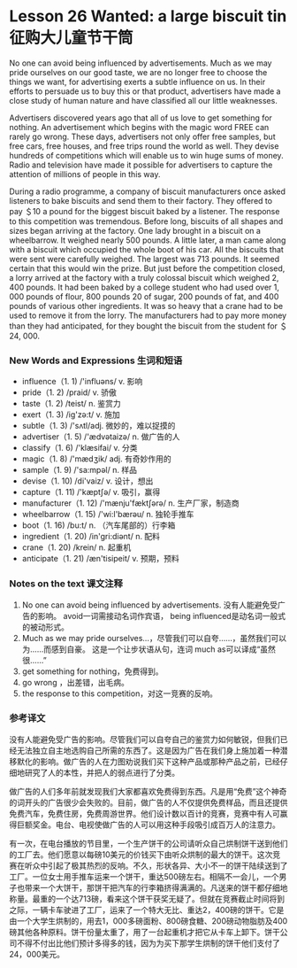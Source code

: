 # Lesson 26 Wanted: a large biscuit tin 征购大儿童节干筒
No one can avoid being influenced by advertisements. Much as we may pride ourselves on our good taste, we are no longer free to choose the things we want, for advertising exerts a subtle influence on us. In their efforts to persuade us to buy this or that product, advertisers have made a close study of human nature and have classified all our little weaknesses.

Advertisers discovered years ago that all of us love to get something for nothing. An advertisement which begins with the magic word FREE can rarely go wrong. These days, advertisers not only offer free samples, but free cars, free houses, and free trips round the world as well. They devise hundreds of competitions which will enable us to win huge sums of money. Radio and television have made it possible for advertisers to capture the attention of millions of people in this way.

During a radio programme, a company of biscuit manufacturers once asked listeners to bake biscuits and send them to their factory. They offered to pay ＄10 a pound for the biggest biscuit baked by a listener. The response to this competition was tremendous. Before long, biscuits of all shapes and sizes began arriving at the factory. One lady brought in a biscuit on a wheelbarrow. It weighed nearly 500 pounds. A little later, a man came along with a biscuit which occupied the whole boot of his car. All the biscuits that were sent were carefully weighed. The largest was 713 pounds. It seemed certain that this would win the prize. But just before the competition closed, a lorry arrived at the factory with a truly colossal biscuit which weighed 2, 400 pounds. It had been baked by a college student who had used over 1, 000 pounds of flour, 800 pounds 20 of sugar, 200 pounds of fat, and 400 pounds of various other ingredients. It was so heavy that a crane had to be used to remove it from the lorry. The manufacturers had to pay more money than they had anticipated, for they bought the biscuit from the student for ＄ 24, 000.

### New Words and Expressions 生词和短语

* influence（1. 1) /'influəns/ v. 影响
* pride（1. 2) /praid/ v. 骄傲
* taste（1. 2) /teist/ n. 鉴赏力
* exert（1. 3) /ig'zə:t/ v. 施加
* subtle（1. 3) /'sʌtl/adj. 微妙的，难以捉摸的
* advertiser（1. 5) /'ædvətaizə/ n. 做广告的人
* classify（1. 6) /'klæsifai/ v. 分类
* magic（1. 8) /'mædʒik/ adj. 有奇妙作用的
* sample（1. 9) /'sa:mpəl/ n. 样品
* devise（1. 10) /di'vaiz/ v. 设计，想出
* capture（1. 11) /'kæptʃə/ v. 吸引，赢得
* manufacturer（1. 12) /'mænju'fæktʃərə/ n. 生产厂家，制造商
* wheelbarrow（1. 15) /'wi:l'bærəu/ n. 独轮手推车
* boot（1. 16) /bu:t/ n. （汽车尾部的）行李箱
* ingredient（1. 20) /in'gri:diənt/ n. 配料
* crane（1. 20) /krein/ n. 起重机
* anticipate（1. 21) /æn'tisipeit/ v. 预期，预料

### Notes on the text 课文注释

1. No one can avoid being influenced by advertisements.
	没有人能避免受广告的影响。
	avoid一词需接动名词作宾语， being influenced是动名词一般式的被动形式。
2. Much as we may pride ourselves…，尽管我们可以自夸……，虽然我们可以为……而感到自豪。
	这是一个让步状语从句，连词 much as可以译成“虽然很……”
3. get something for nothing，免费得到。
4. go wrong ，出差错，出毛病。
5. the response to this competition，对这一竞赛的反响。

### 参考译文

没有人能避免受广告的影响。尽管我们可以自夸自己的鉴赏力如何敏锐，但我们已经无法独立自主地选购自己所需的东西了。这是因为广告在我们身上施加着一种潜移默化的影响。做广告的人在力图劝说我们买下这种产品或那种产品之前，已经仔细地研究了人的本性，并把人的弱点进行了分类。

做广告的人们多年前就发现我们大家都喜欢免费得到东西。凡是用“免费”这个神奇的词开头的广告很少会失败的。目前，做广告的人不仅提供免费样品，而且还提供免费汽车，免费住房，免费周游世界。他们设计数以百计的竞赛，竞赛中有人可赢得巨额奖金。电台、电视使做广告的人可以用这种手段吸引成百万人的注意力。

有一次，在电台播放的节目里，一个生产饼干的公司请听众自己烘制饼干送到他们的工厂去。他们愿意以每磅10美元的价钱买下由听众烘制的最大的饼干。这次竞赛在听众中引起了极其热烈的反响。不久，形状各异、大小不一的饼干陆续送到了工厂。一位女士用手推车运来一个饼干，重达500磅左右。相隔不一会儿，一个男子也带来一个大饼干，那饼干把汽车的行李箱挤得满满的。凡送来的饼干都仔细地称量。最重的一个达713磅，看来这个饼干获奖无疑了。但就在竞赛截止时间将到之际，一辆卡车驶进了工厂，运来了一个特大无比、重达2，400磅的饼干。它是由一个大学生烘制的，用去1，000多磅面粉、800磅食糖、200磅动物脂肪及400磅其他各种原料。饼干份量太重了，用了一台起重机才把它从卡车上卸下。饼干公司不得不付出比他们预计多得多的钱，因为为买下那学生烘制的饼干他们支付了24，000美元。

